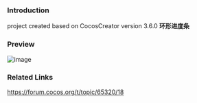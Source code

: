 ### Introduction

project created based on CocosCreator version 3.6.0 **环形进度条** 

### Preview
![image](../../../gif/20220306/2022030602.gif)

### Related Links
https://forum.cocos.org/t/topic/65320/18    